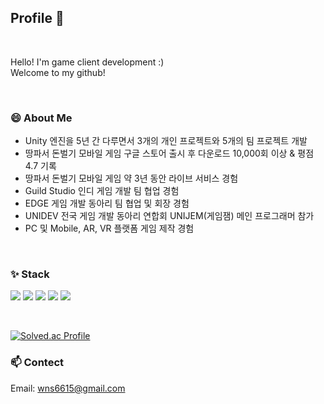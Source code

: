 ## Profile 💬

<br/>

  Hello! I'm game client development :) <br/>
  Welcome to my github!

<br/>

### 😄 About Me

* Unity 엔진을 5년 간 다루면서 3개의 개인 프로젝트와 5개의 팀 프로젝트 개발
* 땅파서 돈벌기 모바일 게임 구글 스토어 출시 후 다운로드 10,000회 이상 & 평점 4.7 기록
* 땅파서 돈벌기 모바일 게임 약 3년 동안 라이브 서비스 경험
* Guild Studio 인디 게임 개발 팀 협업 경험
* EDGE 게임 개발 동아리 팀 협업 및 회장 경험
* UNIDEV 전국 게임 개발 동아리 연합회 UNIJEM(게임잼) 메인 프로그래머 참가
* PC 및 Mobile, AR, VR 플랫폼 게임 제작 경험

<br/>

### ✨ Stack

<img src="https://img.shields.io/badge/C-A8B9CC?style=flat&logo=c&logoColor=white"> <img src="https://img.shields.io/badge/C++-00599C?style=flat&logo=cplusplus&logoColor=white"> <img src="https://img.shields.io/badge/CSharp-239120?style=flat&logo=csharp&logoColor=white"> <img src="https://img.shields.io/badge/Unity-FFFFFF?style=flat&logo=unity&logoColor=black"> <img src="https://img.shields.io/badge/Unreal-0E1128?style=flat&logo=unrealengine&logoColor=white">

<br/>

[![Solved.ac Profile](http://mazassumnida.wtf/api/v2/generate_badge?boj=gus6615)](https://solved.ac/gus6615/)



### 📫 Contect

Email: wns6615@gmail.com <br/>


<!--
**gus6615/gus6615** is a ✨ _special_ ✨ repository because its `README.md` (this file) appears on your GitHub profile.

Here are some ideas to get you started:

- 🔭 I’m currently working on ...
- 🌱 I’m currently learning ...
- 👯 I’m looking to collaborate on ...
- 🤔 I’m looking for help with ...
- 💬 Ask me about ...
- 📫 How to reach me: ...
- 😄 Pronouns: ...
- ⚡ Fun fact: ...
-->
